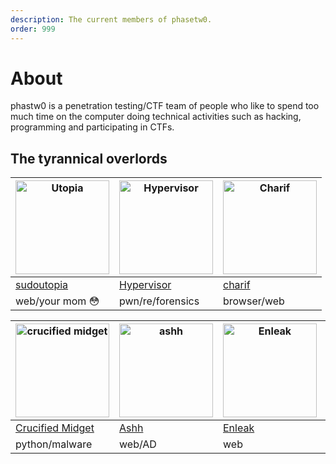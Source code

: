 ```yaml
---
description: The current members of phasetw0.
order: 999
---
```



# About

phastw0 is a penetration testing/CTF team of people who like to spend too much time on the computer doing technical activities such as hacking, programming and participating in CTFs.


## The tyrannical overlords

| <img src="http://phasetw0.com/assets/utopia.png" alt="Utopia" width="150"/> | <img src="http://phasetw0.com/assets/hypervisor.jpg" alt="Hypervisor" width="150"/>  | <img src="http://phasetw0.com/assets/charif.jpg" alt="Charif" width="150"/> |
| ------------- | ------------- | ------------- | 
|   [sudoutopia](https://sudoutopia.github.io/)  | [Hypervisor](https://twitter.com/hypervis0r)    |   [charif](https://twitter.com/chrf01)            |
| web/your mom 😳  | pwn/re/forensics |    browser/web         |

| <img src="http://phasetw0.com/assets/crucified.png" alt="crucified midget" width="150"/> | <img src="http://phasetw0.com/assets/ashh.jpg" alt="ashh" width="150"/>  |  <img src="http://phasetw0.com/assets/enleak.jpg" alt="Enleak" width="150"/>  |  <img src="http://phasetw0.com/assets/anddone.jpeg" alt="AndDone" width="150"/>  | 
| ------------- | ------------- | ------------- | ------------- | 
|   [Crucified Midget](https://github.com/11philip22)  | [Ashh](https://twitter.com/0xAshhh)    |   [Enleak](https://twitter.com/0xenleak)            | [AndDone](https://hackerone.com/anddone?type=user) |
| python/malware  | web/AD |    web         |  web/re | 

